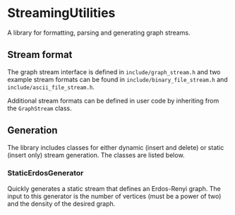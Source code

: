 # StreamingUtilities
A library for formatting, parsing and generating graph streams. 

## Stream format
The graph stream interface is defined in `include/graph_stream.h` and two example stream formats can be found in `include/binary_file_stream.h` and `include/ascii_file_stream.h`.

Additional stream formats can be defined in user code by inheriting from the `GraphStream` class.

## Generation
The library includes classes for either dynamic (insert and delete) or static (insert only) stream generation. The classes are listed below.
### StaticErdosGenerator
Quickly generates a static stream that defines an Erdos-Renyi graph. The input to this generator is the number of vertices (must be a power of two) and the density of the desired graph.
